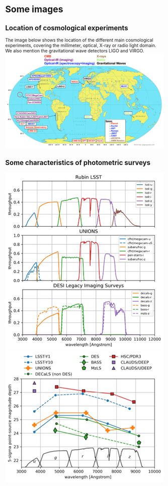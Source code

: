 # Some images
## Location of cosmological experiments
The image below shows the location of the different main cosmological experiments, covering the millimeter, optical, X-ray or radio light domain. We also mention the gravitational wave detectors LIGO and VIRGO.
[![View Image](https://raw.githubusercontent.com/payerne/payerne.github.io/main/images/cosmo_experiment_map.png)](https://example.com)

## Some characteristics of photometric surveys

[![View Image](https://raw.githubusercontent.com/payerne/payerne.github.io/main/images/response_curves-5.png)](https://example.com)
[![View Image](https://raw.githubusercontent.com/payerne/payerne.github.io/main/images/magnitude_depth-7.png)](https://example.com)
